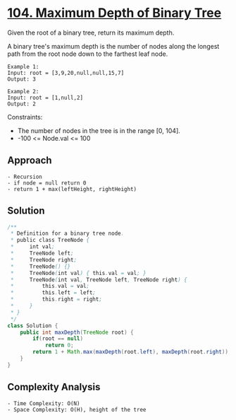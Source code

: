 # [104. Maximum Depth of Binary Tree](https://leetcode.com/problems/maximum-depth-of-binary-tree/)

Given the root of a binary tree, return its maximum depth.

A binary tree's maximum depth is the number of nodes along the longest path from the root node down to the farthest leaf node.

```
Example 1:
Input: root = [3,9,20,null,null,15,7]
Output: 3
```
```
Example 2:
Input: root = [1,null,2]
Output: 2
```

Constraints:
- The number of nodes in the tree is in the range [0, 104].
- -100 <= Node.val <= 100

## Approach
```
- Recursion
- if node = null return 0
- return 1 + max(leftHeight, rightHeight)
```

## Solution
```java
/**
 * Definition for a binary tree node.
 * public class TreeNode {
 *     int val;
 *     TreeNode left;
 *     TreeNode right;
 *     TreeNode() {}
 *     TreeNode(int val) { this.val = val; }
 *     TreeNode(int val, TreeNode left, TreeNode right) {
 *         this.val = val;
 *         this.left = left;
 *         this.right = right;
 *     }
 * }
 */
class Solution {
    public int maxDepth(TreeNode root) {
        if(root == null)
            return 0;
        return 1 + Math.max(maxDepth(root.left), maxDepth(root.right));
    }
}
```

## Complexity Analysis
```
- Time Complexity: O(N)
- Space Complexity: O(H), height of the tree
```

